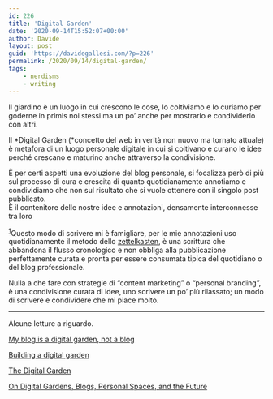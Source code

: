 ```yaml
---
id: 226
title: 'Digital Garden'
date: '2020-09-14T15:52:07+00:00'
author: Davide
layout: post
guid: 'https://davidegallesi.com/?p=226'
permalink: /2020/09/14/digital-garden/
tags:
    - nerdisms
    - writing
---
```


Il giardino è un luogo in cui crescono le cose, lo coltiviamo e lo curiamo per goderne in primis noi stessi ma un po’ anche per mostrarlo e condividerlo con altri.

Il *Digital Garden (*concetto del web in verità non nuovo ma tornato attuale) è metafora di un luogo personale digitale in cui si coltivano e curano le idee perché crescano e maturino anche attraverso la condivisione.

È per certi aspetti una evoluzione del blog personale, si focalizza però di più sul processo di cura e crescita di quanto quotidianamente annotiamo e condividiamo che non sul risultato che si vuole ottenere con il singolo post pubblicato.  
È il contenitore delle nostre idee e annotazioni, densamente interconnesse tra loro

<sup class="modern-footnotes-footnote " data-mfn="1" data-mfn-post-scope="000000003e560c0d000000001d520078_226">[1](javascript:void(0))</sup><span class="modern-footnotes-footnote__note" data-mfn="1" id="mfn-content-000000003e560c0d000000001d520078_226" role="tooltip" tabindex="0">Questo modo di scrivere mi è famigliare, per le mie annotazioni uso quotidianamente il metodo dello [zettelkasten](https://en.wikipedia.org/wiki/Zettelkasten)</span>, è una scrittura che abbandona il flusso cronologico e non obbliga alla pubblicazione perfettamente curata e pronta per essere consumata tipica del quotidiano o del blog professionale.

Nulla a che fare con strategie di “content marketing” o “personal branding”, è una condivisione curata di idee, uno scrivere un po’ più rilassato; un modo di scrivere e condividere che mi piace molto.

- - - - - -

Alcune letture a riguardo.

[My blog is a digital garden, not a blog](https://joelhooks.com/digital-garden)

[Building a digital garden](https://tomcritchlow.com/2019/02/17/building-digital-garden/)

[The Digital Garden](https://dev.to/jbranchaud/the-digital-garden-l10)

[On Digital Gardens, Blogs, Personal Spaces, and the Future](https://wptavern.com/on-digital-gardens-blogs-personal-spaces-and-the-future)